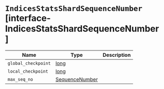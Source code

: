 # `IndicesStatsShardSequenceNumber` [interface-IndicesStatsShardSequenceNumber]

| Name | Type | Description |
| - | - | - |
| `global_checkpoint` | [long](./long.md) | &nbsp; |
| `local_checkpoint` | [long](./long.md) | &nbsp; |
| `max_seq_no` | [SequenceNumber](./SequenceNumber.md) | &nbsp; |
